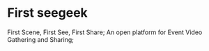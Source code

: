 # First seegeek
First Scene, First See, First Share;
An open platform for Event Video Gathering and Sharing;

